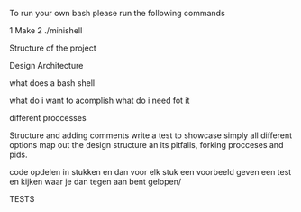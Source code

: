 To run your own bash please run the following commands

1 Make
2 ./minishell



Structure of the project

Design Architecture 



what does a bash shell

what do i want to acomplish 
what do i need fot it

different proccesses


Structure and adding comments
write a test to showcase simply all different options
map out the design structure an its pitfalls, forking procceses and pids. 


code opdelen in stukken en dan voor elk stuk een voorbeeld geven een test en kijken waar je dan tegen aan bent gelopen/ 




TESTS

>>>>>